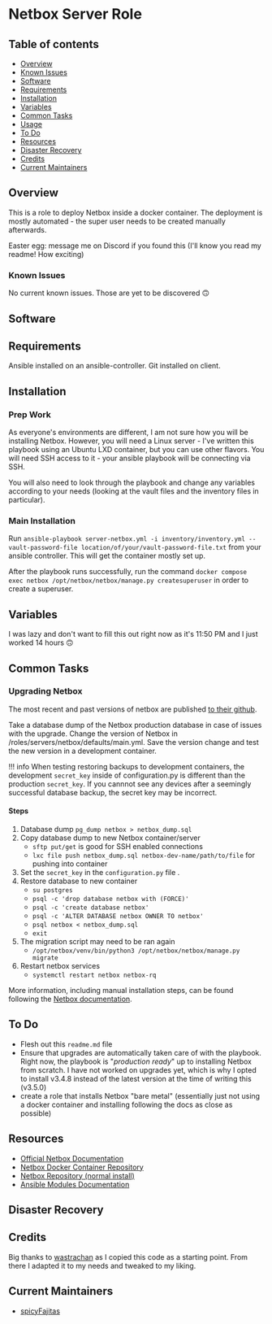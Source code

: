 # Netbox Server Role

## Table of contents

- [Overview](#overview)
- [Known Issues](#known-issues)
- [Software](#software)
- [Requirements](#requirements)
- [Installation](#installation)
- [Variables](#variables)
- [Common Tasks](#common-tasks)
- [Usage](#usage)
- [To Do](#to-do)
- [Resources](#resources)
- [Disaster Recovery](#disaster-recovery)
- [Credits](#credits)
- [Current Maintainers](#current-maintainers)

## Overview

This is a role to deploy Netbox inside a docker container. The deployment is mostly automated - the super user needs to be created manually afterwards.

Easter egg: message me on Discord if you found this (I'll know you read my readme! How exciting)

### Known Issues

No current known issues. Those are yet to be discovered :upside_down_face:

## Software

## Requirements

Ansible installed on an ansible-controller. Git installed on client.

## Installation

### Prep Work

As everyone's environments are different, I am not sure how you will be installing Netbox. However, you will need a Linux server - I've written this playbook using an Ubuntu LXD container, but you can use other flavors. You will need SSH access to it - your ansible playbook will be connecting via SSH.

You will also need to look through the playbook and change any variables according to your needs (looking at the vault files and the inventory files in particular).

### Main Installation

Run `ansible-playbook server-netbox.yml -i inventory/inventory.yml --vault-password-file location/of/your/vault-password-file.txt` from your ansible controller. This will get the container mostly set up.

After the playbook runs successfully, run the command `docker compose exec netbox /opt/netbox/netbox/manage.py createsuperuser` in order to create a superuser.

## Variables

I was lazy and don't want to fill this out right now as it's 11:50 PM and I just worked 14 hours :upside_down_face:

## Common Tasks

### Upgrading Netbox

The most recent and past versions of netbox are published [to their github](https://github.com/netbox-community/netbox/releases/).

Take a database dump of the Netbox production database in case of issues with the upgrade. Change the version of Netbox in /roles/servers/netbox/defaults/main.yml. Save the version change and test the new version in a development container.

!!! info
    When testing restoring backups to development containers, the development `secret_key` inside of configuration.py is different than the production `secret_key`. If you cannnot see any devices after a seemingly successful database backup, the secret key may be incorrect.

#### Steps

1. Database dump `pg_dump netbox > netbox_dump.sql`
1. Copy database dump to new Netbox container/server
    - `sftp put/get` is good for SSH enabled connections
    - `lxc file push netbox_dump.sql netbox-dev-name/path/to/file` for pushing into container
1. Set the `secret_key` in the `configuration.py` file .
1. Restore database to new container
    - `su postgres`
    - `psql -c 'drop database netbox with (FORCE)'`
    - `psql -c 'create database netbox'`
    - `psql -c 'ALTER DATABASE netbox OWNER TO netbox'`
    - `psql netbox < netbox_dump.sql`
    - `exit`
1. The migration script may need to be ran again
    - `/opt/netbox/venv/bin/python3 /opt/netbox/netbox/manage.py migrate`
1. Restart netbox services
    - `systemctl restart netbox netbox-rq`

More information, including manual installation steps, can be found following the [Netbox documentation](https://netbox.readthedocs.io/en/stable/installation/upgrading/).

## To Do

- Flesh out this `readme.md` file
- Ensure that upgrades are automatically taken care of with the playbook. Right now, the playbook is "*production ready*" up to installing Netbox from scratch. I have not worked on upgrades yet, which is why I opted to install v3.4.8 instead of the latest version at the time of writing this (v3.5.0)
- create a role that installs Netbox "bare metal" (essentially just not using a docker container and installing following the docs as close as possible)

## Resources

- [Official Netbox Documentation](https://docs.netbox.dev/en/stable/)
- [Netbox Docker Container Repository](https://github.com/netbox-community/netbox-docker)
- [Netbox Repository (normal install)](https://github.com/netbox-community/netbox)
- [Ansible Modules Documentation](https://docs.ansible.com/ansible/2.9/modules/list_of_all_modules.html)

## Disaster Recovery

## Credits

Big thanks to [wastrachan](https://github.com/wastrachan/ansible-role-netbox-docker) as I copied this code as a starting point. From there I adapted it to my needs and tweaked to my liking.

## Current Maintainers

- [spicyFajitas](https://github.com/spicyFajitas)
